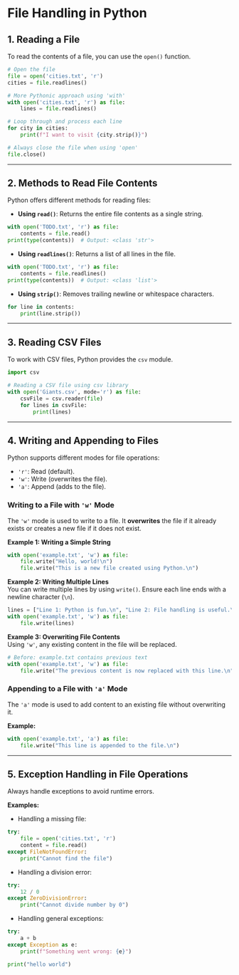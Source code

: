 # File Handling in Python

## **1. Reading a File**
To read the contents of a file, you can use the `open()` function.

```python
# Open the file
file = open('cities.txt', 'r')
cities = file.readlines()

# More Pythonic approach using 'with'
with open('cities.txt', 'r') as file:
    lines = file.readlines()

# Loop through and process each line
for city in cities:
    print(f"I want to visit {city.strip()}")

# Always close the file when using 'open'
file.close()
```

---

## **2. Methods to Read File Contents**
Python offers different methods for reading files:

- **Using `read()`**: Returns the entire file contents as a single string.
```python
with open('TODO.txt', 'r') as file:
    contents = file.read()
print(type(contents))  # Output: <class 'str'>
```

- **Using `readlines()`**: Returns a list of all lines in the file.
```python
with open('TODO.txt', 'r') as file:
    contents = file.readlines()
print(type(contents))  # Output: <class 'list'>
```

- **Using `strip()`**: Removes trailing newline or whitespace characters.
```python
for line in contents:
    print(line.strip())
```

---

## **3. Reading CSV Files**
To work with CSV files, Python provides the `csv` module.

```python
import csv

# Reading a CSV file using csv library
with open('Giants.csv', mode='r') as file:
    csvFile = csv.reader(file)
    for lines in csvFile:
        print(lines)
```

---

## **4. Writing and Appending to Files**
Python supports different modes for file operations:
- `'r'`: Read (default).  
- `'w'`: Write (overwrites the file).  
- `'a'`: Append (adds to the file).  

### **Writing to a File with `'w'` Mode**
The `'w'` mode is used to write to a file. It **overwrites** the file if it already exists or creates a new file if it does not exist.

**Example 1: Writing a Simple String**  
```python
with open('example.txt', 'w') as file:
    file.write("Hello, world!\n")
    file.write("This is a new file created using Python.\n")
```

**Example 2: Writing Multiple Lines**  
You can write multiple lines by using `write()`. Ensure each line ends with a newline character (`\n`).

```python
lines = ["Line 1: Python is fun.\n", "Line 2: File handling is useful.\n", "Line 3: Practice makes perfect.\n"]
with open('example.txt', 'w') as file:
    file.write(lines)
```

**Example 3: Overwriting File Contents**  
Using `'w'`, any existing content in the file will be replaced.

```python
# Before: example.txt contains previous text
with open('example.txt', 'w') as file:
    file.write("The previous content is now replaced with this line.\n")
```

### **Appending to a File with `'a'` Mode**
The `'a'` mode is used to add content to an existing file without overwriting it.

**Example:**
```python
with open('example.txt', 'a') as file:
    file.write("This line is appended to the file.\n")
```

---

## **5. Exception Handling in File Operations**
Always handle exceptions to avoid runtime errors.

**Examples:**
- Handling a missing file:
```python
try:
    file = open('cities.txt', 'r')
    content = file.read()
except FileNotFoundError:
    print("Cannot find the file")
```

- Handling a division error:
```python
try:
    12 / 0
except ZeroDivisionError:
    print("Cannot divide number by 0")
```

- Handling general exceptions:
```python
try:
    a + b
except Exception as e:
    print(f"Something went wrong: {e}")

print("hello world")
